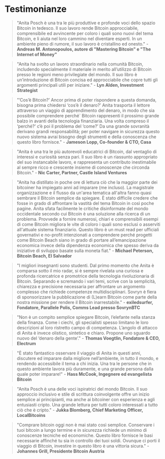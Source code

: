 # Testimonianze  

> "Anita Posch è una tra le più produttive e profonde voci dello spazio Bitcoin in tedesco. Il suo lavoro rende Bitcoin approcciabile, comprensibile ed avvincente per coloro i quali sono nuovi del tema Bitcoin, e li aiuta nel loro cammino nel diventare esperti. In un ambiente pieno di rumore, il suo lavoro è cristallino ed onesto." - **Andreas M. Antonopoulos, autore di "Mastering Bitcoin" e "The Internet of Money"**

> "Anita ha svolto un lavoro straordinario nella comunità Bitcoin, includendo specialmente il materiale in merito all’utilizzo di Bitcoin presso le regioni meno privilegiate del mondo. Il suo libro è un’introduzione di Bitcoin concisa ed approcciabile che copre tutti gli argomenti principali utili per iniziare." - **Lyn Alden, Investment Strategist**

> "’Cos’è Bitcoin?’ Ancor prima di poter rispondere a questa domanda, bisogna prima chiedersi ‘cos’è il denaro?’ Anita trasporta il lettore attraverso un viaggio di apprendimento del denaro, in modo che sia possibile comprendere perché` Bitcoin rappresenti il prossimo grande balzo in avanti della tecnologia finanziaria. Una volta compreso il ‘perché?’ c’è poi il problema del ‘come?’ Da una grande sovranità derivano grandi responsabilità; per poter navigare in sicurezza questo nuovo sistema avrai bisogno degli strumenti e della conoscenza che questo libro fornisce." - **Jameson Lopp, Co-founder & CTO, Casa**

> "Anita è una tra le più autorevoli educatrici di Bitcoin, dal ventaglio di interessi e curiosità senza pari. Il suo libro è un riassunto appropriato del suo instancabile lavoro, e rappresenta un contributo inestimabile al sempre ricco e crescente insieme di conoscenze che circonda Bitcoin." - **Nic Carter, Partner, Castle Island Ventures**

> "Anita ha distillato in poche ore di lettura ciò che la maggior parte dei bitcoiner ha impiegato anni ad imparare (me incluso). La magistrale organizzazione e il flusso da un'area tematica all'altra fanno quasi sembrare il Bitcoin semplice da spiegare. È stato difficile credere che fosse in grado di affrontare la vastità del tema Bitcoin in così poche pagine. Anita sfata facilmente le critiche disinformate del mondo occidentale secondo cui Bitcoin è una soluzione alla ricerca di un problema. Provvede a fornire numerosi, chiari e comprensibili esempi di come Bitcoin migliora le vite di coloro i quali sono esclusi o asserviti all'attuale sistema finanziario. Questo libro è un must read per ufficiali governativi e no-profit intenzionati a comprendere perché progetti come Bitcoin Beach siano in grado di portare all’emancipazione economica invece della dipendenza economica che spesso deriva da iniziative di sviluppo basate sulla moneta fiat." - **Michael Peterson, Bitcoin Beach, El Salvador**

> "I migliori insegnanti sono studenti. Dal primo momento che Anita è comparsa sotto il mio radar, si è sempre rivelata una curiosa e profonda ricercatrice e promotrice della tecnologia rivoluzionaria di Bitcoin. Separando e scremando i vari temi, scrive con la semplicità, chiarezza e precisione necessaria per affrontare un argomento complesso che richiede competenze multidisciplinari. Sovryn è fiera di sponsorizzare la pubblicazione di (L)earn Bitcoin come parte della nostra missione per rendere il Bitcoin inarrestabile." - **exiledsurfer, Fondatore, Parallele Polis, Comms Lead presso SovrynBTC**

> "Non è un compito semplice spiegare Bitcoin, l’elefante nella stanza della finanza. Come i ciechi, gli specialisti spesso limitano le loro descrizioni al loro ristretto campo di competenza. L’angolo di attacco di Anita è invece olistico, sintetico e chiaro. Propone uno sguardo nuovo del ‘denaro della gente’." - **Thomas Voegtlin, Fondatore & CEO, Electrum**

> "È stato fantastico osservare il viaggio di Anita in questi anni, discutere ed imparare dalla migliore nell’ambiente, in tutto il mondo, e rendendo accessibile il tema a chi inizia. Una tra le persone che in questo ambiente lavora più duramente, e una grande persona dalla quale poter imparare!" - **Hass McCook, Ingegnere ed evangelista Bitcoin**

> "Anita Posch è una delle voci ispiratrici del mondo Bitcoin. Il suo approccio inclusivo e stile di scrittura coinvolgente offre un inizio semplice ai principianti, ma anche ai bitcoiner con esperienza e agli entusiasti cripto. Una grande lettura per tutti coloro interessati a tutto ciò che è cripto." - **Jukka Blomberg, Chief Marketing Officer, LocalBitcoins**

> "Comprare bitcoin oggi non è mai stato così semplice. Conservare i tuoi bitcoin a lungo termine e in sicurezza richiede un minimo di conoscenze tecniche ed economiche. Questo libro fornisce le basi necessarie affinché tu sia in controllo dei tuoi soldi. Ovunque ci porti il viaggio di Bitcoin, investire in questo libro è una vittoria sicura." - **Johannes Grill, Presidente Bitcoin Austria**


